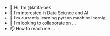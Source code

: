 - 👋 Hi, I’m @latifa-bek
- 👀 I’m interested in Data Science and AI
- 🌱 I’m currently learning python machine learnig
- 💞️ I’m looking to collaborate on ...
- 📫 How to reach me ...

<!---
latifa-bek/latifa-bek is a ✨ special ✨ repository because its `README.md` (this file) appears on your GitHub profile.
You can click the Preview link to take a look at your changes.
--->
